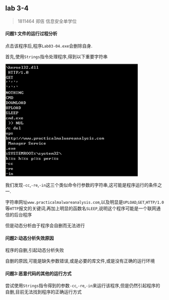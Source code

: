 ## lab 3-4

> 1811464 郑佶 信息安全单学位

#### 问题1:文件的运行过程分析

点击该程序后,程序`Lab03-04.exe`会删除自身.

首先,使用`Strings`指令处理程序,得到以下重要字符串

![image-1](../IMG/LAB3-4-1.png)

我们发现`-cc`,`-re`,`-in`这三个类似命令行参数的字符串,这可能是程序运行的条件之一.

字符串网址`www.practicalmalwareanalysis.com`,以及明显是`UPLOAD`,`GET`,`HTTP/1.0`等`HTTP`报文的关键词,再加上明显的函数名`SLEEP`,说明这个程序可能是一个联网通信的后台程序

但是动态分析由于程序会自删而无法进行

#### 问题2:动态分析失效原因

程序的自删,引起动态分析失败

自删的原因,可能是缺失参数错误,或是必要的库文件,或是没有正确的运行环境



#### 问题3:恶意代码的其他的运行方式

尝试使用`Strings`指令得到的参数`-cc`,`-re`,`-in`来运行该程序,但是仍然引起程序的自删,目前无法找到程序的正确运行方式
